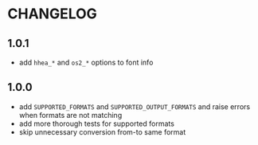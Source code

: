 # CHANGELOG

## 1.0.1

* add `hhea_*` and `os2_*` options to font info

## 1.0.0

* add `SUPPORTED_FORMATS` and `SUPPORTED_OUTPUT_FORMATS` and raise errors when formats are not matching
* add more thorough tests for supported formats
* skip unnecessary conversion from-to same format
